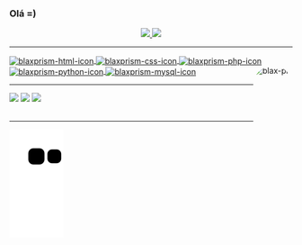 <h3>Olá =) </h3>
<div align="center">
  <a href="https://github.com/blaxprism">
  <img height="160em" src="https://github-readme-stats.vercel.app/api?username=blaxprism&show_icons=true&theme=aura&include_all_commits=true&count_private=true"/>
  <img height="160em" src="https://github-readme-stats.vercel.app/api/top-langs/?username=blaxprism&hide=hack&layout=compact&theme=aura"/>
</div>
<hr/>
<div style="display: inline_block">
  <img align="center" alt="blaxprism-html-icon" height="50" src="https://cdn.jsdelivr.net/gh/devicons/devicon/icons/html5/html5-original.svg" />
  <img align="center" alt="blaxprism-css-icon" height="50" src="https://cdn.jsdelivr.net/gh/devicons/devicon/icons/css3/css3-plain.svg" />
  <img align="center" alt="blaxprism-php-icon" height="50" src="https://cdn.jsdelivr.net/gh/devicons/devicon/icons/php/php-plain.svg" />
  <img align="center" alt="blaxprism-python-icon" height="50" src="https://cdn.jsdelivr.net/gh/devicons/devicon/icons/python/python-original-wordmark.svg" />
  <img align="center" alt="blaxprism-mysql-icon" height="70" src="https://cdn.jsdelivr.net/gh/devicons/devicon/icons/mysql/mysql-original-wordmark.svg" />
  <img align="right" alt="blax-pic" height="150" style="border-radius:50px;" src="https://avatars.githubusercontent.com/u/90413455?v=4" />
</div>
<hr/>
<div> 
  <a href="https://www.youtube.com/channel/UC2gkbtLwh3MwcMQ6D0AhLDA" target="_blank"><img src="https://img.shields.io/badge/YouTube-FF0000?style=for-the-badge&logo=youtube&logoColor=white" target="_blank"></a>
  <a href="https://instagram.com/blaxprism" target="_blank"><img src="https://img.shields.io/badge/-Instagram-%23E4405F?style=for-the-badge&logo=instagram&logoColor=white" target="_blank"></a>  
  <a href="https://www.linkedin.com/in/fabr%C3%ADcio-jos%C3%A9-brito-839875223/" target="_blank"><img src="https://img.shields.io/badge/-LinkedIn-%230077B5?style=for-the-badge&logo=linkedin&logoColor=white" target="_blank"></a> 
 <br/><br/><hr/>

![Snake animation](https://github.com/blaxprism/blaxprism/blob/output/github-contribution-grid-snake.svg)

</div>

